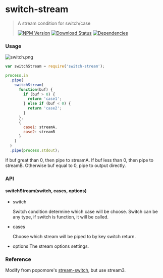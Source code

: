 # switch-stream

> A stream condition for switch/case
>
> [![NPM Version][npm-image]][npm-url]
> [![Download Status][download-image]][npm-url]
> [![Dependencies][david-image]][david-url]

### Usage

![switch.png](https://raw.githubusercontent.com/nuintun/switch-stream/master/images/switch.png)

```js
var switchStream = require('switch-stream');

process.in
  .pipe(
    switchStream(
      function(buf) {
        if (buf > 0) {
          return 'case1';
        } else if (buf < 0) {
          return 'case2';
        }
      },
      {
        case1: streamA,
        case2: streamB
      }
    )
  )
  .pipe(process.stdout);
```

If buf great than 0, then pipe to streamA. If buf less than 0, then pipe to streamB. Otherwise buf equal to 0, pipe to output directly.

### API

#### switchStream(switch, cases, options)

* switch

  Switch condition determine which case will be choose.
  Switch can be any type, if switch is function, it will be called.

* cases

  Choose which stream will be piped to by key switch return.

* options
  The stream options settings.

### Reference

Modify from popomore's [stream-switch](https://github.com/popomore/stream-switch), but use stream3.

[npm-image]: https://img.shields.io/npm/v/@nuintun/switch-stream.svg?style=flat-square
[npm-url]: https://www.npmjs.org/package/@nuintun/switch-stream
[download-image]: https://img.shields.io/npm/dm/@nuintun/switch-stream.svg?style=flat-square
[david-image]: http://img.shields.io/david/nuintun/switch-stream.svg?style=flat-square
[david-url]: https://david-dm.org/nuintun/switch-stream
